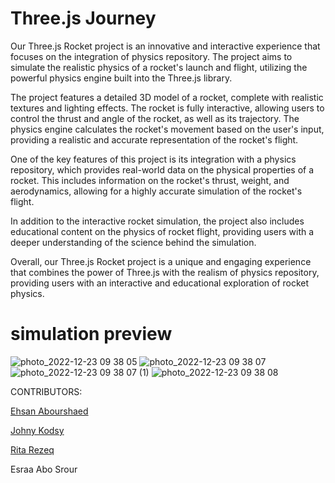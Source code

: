 # Three.js Journey

Our Three.js Rocket project is an innovative and interactive experience that focuses on the integration of physics repository. The project aims to simulate the realistic physics of a rocket's launch and flight, utilizing the powerful physics engine built into the Three.js library.

The project features a detailed 3D model of a rocket, complete with realistic textures and lighting effects. The rocket is fully interactive, allowing users to control the thrust and angle of the rocket, as well as its trajectory. The physics engine calculates the rocket's movement based on the user's input, providing a realistic and accurate representation of the rocket's flight.

One of the key features of this project is its integration with a physics repository, which provides real-world data on the physical properties of a rocket. This includes information on the rocket's thrust, weight, and aerodynamics, allowing for a highly accurate simulation of the rocket's flight.

In addition to the interactive rocket simulation, the project also includes educational content on the physics of rocket flight, providing users with a deeper understanding of the science behind the simulation.

Overall, our Three.js Rocket project is a unique and engaging experience that combines the power of Three.js with the realism of physics repository, providing users with an interactive and educational exploration of rocket physics.

#  simulation preview

![photo_2022-12-23 09 38 05](https://user-images.githubusercontent.com/102434828/209379096-07d91cc9-9eea-4c8e-bb38-acc270104e3d.jpeg)
![photo_2022-12-23 09 38 07](https://user-images.githubusercontent.com/102434828/209379115-0a4d29b5-9b59-45b9-8e1f-a5fa0c57feeb.jpeg)
![photo_2022-12-23 09 38 07 (1)](https://user-images.githubusercontent.com/102434828/209379129-c0f5ebb8-e5c9-4276-88bf-6481230118a6.jpeg)
![photo_2022-12-23 09 38 08](https://user-images.githubusercontent.com/102434828/209379142-1dbb2f1f-5355-4b85-b517-23592fc3d580.jpeg)

CONTRIBUTORS:

[Ehsan Abourshaed](https://github.com/ehsankkk1)

[Johny Kodsy](https://github.com/johnykoudsy)

[Rita Rezeq](https://github.com/RitaRezeq)

Esraa Abo Srour

